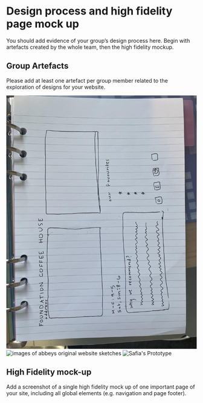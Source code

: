 # Design process and high fidelity page mock up

You should add evidence of your group’s design process here. Begin with artefacts created by the whole team, then the high fidelity mockup.

## Group Artefacts

Please add at least one artefact per group member related to the exploration of designs for your website.

<img src="sp4-media/abbey-sketch1.jpg" alt="images of abbeys original website sketches">

<img src="../sp4-media/abbey-sketch2.jpg" alt="images of abbeys original website sketches">

<img src="../sp4-media/individualprototype.jpg" alt="Safia's Prototype" title="Safia's design Prototype">

## High Fidelity mock-up

Add a screenshot of a single high fidelity mock up of one important page of your site, including all global elements (e.g. navigation and page footer).
